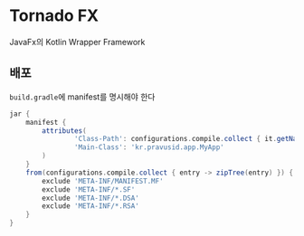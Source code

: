 # Tornado FX

JavaFx의 Kotlin Wrapper Framework

## 배포

`build.gradle`에 manifest를 명시해야 한다

```groovy
jar {
    manifest {
        attributes(
                'Class-Path': configurations.compile.collect { it.getName() }.join(' '),
                'Main-Class': 'kr.pravusid.app.MyApp'
        )
    }
    from(configurations.compile.collect { entry -> zipTree(entry) }) {
        exclude 'META-INF/MANIFEST.MF'
        exclude 'META-INF/*.SF'
        exclude 'META-INF/*.DSA'
        exclude 'META-INF/*.RSA'
    }
}
```
